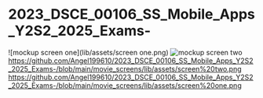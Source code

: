 # 2023_DSCE_00106_SS_Mobile_Apps_Y2S2_2025_Exams-
![mockup screen one](lib/assets/screen one.png)
![mockup screen two](lib/assets/your-image.jpg)
https://github.com/Angel199610/2023_DSCE_00106_SS_Mobile_Apps_Y2S2_2025_Exams-/blob/main/movie_screens/lib/assets/screen%20two.png 
https://github.com/Angel199610/2023_DSCE_00106_SS_Mobile_Apps_Y2S2_2025_Exams-/blob/main/movie_screens/lib/assets/screen%20one.png
